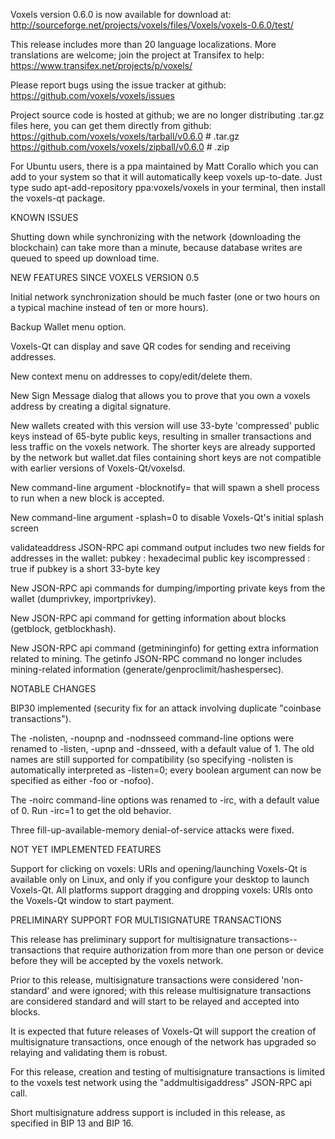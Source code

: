 Voxels version 0.6.0 is now available for download at:
http://sourceforge.net/projects/voxels/files/Voxels/voxels-0.6.0/test/

This release includes more than 20 language localizations.
More translations are welcome; join the
project at Transifex to help:
https://www.transifex.net/projects/p/voxels/

Please report bugs using the issue tracker at github:
https://github.com/voxels/voxels/issues

Project source code is hosted at github; we are no longer
distributing .tar.gz files here, you can get them
directly from github:
https://github.com/voxels/voxels/tarball/v0.6.0  # .tar.gz
https://github.com/voxels/voxels/zipball/v0.6.0  # .zip

For Ubuntu users, there is a ppa maintained by Matt Corallo which
you can add to your system so that it will automatically keep
voxels up-to-date.  Just type
sudo apt-add-repository ppa:voxels/voxels
in your terminal, then install the voxels-qt package.


KNOWN ISSUES

Shutting down while synchronizing with the network
(downloading the blockchain) can take more than a minute,
because database writes are queued to speed up download
time.


NEW FEATURES SINCE VOXELS VERSION 0.5

Initial network synchronization should be much faster
(one or two hours on a typical machine instead of ten or more
hours).

Backup Wallet menu option.

Voxels-Qt can display and save QR codes for sending
and receiving addresses.

New context menu on addresses to copy/edit/delete them.

New Sign Message dialog that allows you to prove that you
own a voxels address by creating a digital
signature.

New wallets created with this version will
use 33-byte 'compressed' public keys instead of
65-byte public keys, resulting in smaller
transactions and less traffic on the voxels
network. The shorter keys are already supported
by the network but wallet.dat files containing
short keys are not compatible with earlier
versions of Voxels-Qt/voxelsd.

New command-line argument -blocknotify=<command>
that will spawn a shell process to run <command> 
when a new block is accepted.

New command-line argument -splash=0 to disable
Voxels-Qt's initial splash screen

validateaddress JSON-RPC api command output includes
two new fields for addresses in the wallet:
pubkey : hexadecimal public key
iscompressed : true if pubkey is a short 33-byte key

New JSON-RPC api commands for dumping/importing
private keys from the wallet (dumprivkey, importprivkey).

New JSON-RPC api command for getting information about
blocks (getblock, getblockhash).

New JSON-RPC api command (getmininginfo) for getting
extra information related to mining. The getinfo
JSON-RPC command no longer includes mining-related
information (generate/genproclimit/hashespersec).



NOTABLE CHANGES

BIP30 implemented (security fix for an attack involving
duplicate "coinbase transactions").

The -nolisten, -noupnp and -nodnsseed command-line
options were renamed to -listen, -upnp and -dnsseed,
with a default value of 1. The old names are still
supported for compatibility (so specifying -nolisten
is automatically interpreted as -listen=0; every
boolean argument can now be specified as either
-foo or -nofoo).

The -noirc command-line options was renamed to
-irc, with a default value of 0. Run -irc=1 to
get the old behavior.

Three fill-up-available-memory denial-of-service
attacks were fixed.


NOT YET IMPLEMENTED FEATURES

Support for clicking on voxels: URIs and
opening/launching Voxels-Qt is available only on Linux,
and only if you configure your desktop to launch
Voxels-Qt. All platforms support dragging and dropping
voxels: URIs onto the Voxels-Qt window to start
payment.


PRELIMINARY SUPPORT FOR MULTISIGNATURE TRANSACTIONS

This release has preliminary support for multisignature
transactions-- transactions that require authorization
from more than one person or device before they
will be accepted by the voxels network.

Prior to this release, multisignature transactions
were considered 'non-standard' and were ignored;
with this release multisignature transactions are
considered standard and will start to be relayed
and accepted into blocks.

It is expected that future releases of Voxels-Qt
will support the creation of multisignature transactions,
once enough of the network has upgraded so relaying
and validating them is robust.

For this release, creation and testing of multisignature
transactions is limited to the voxels test network using
the "addmultisigaddress" JSON-RPC api call.

Short multisignature address support is included in this
release, as specified in BIP 13 and BIP 16.
